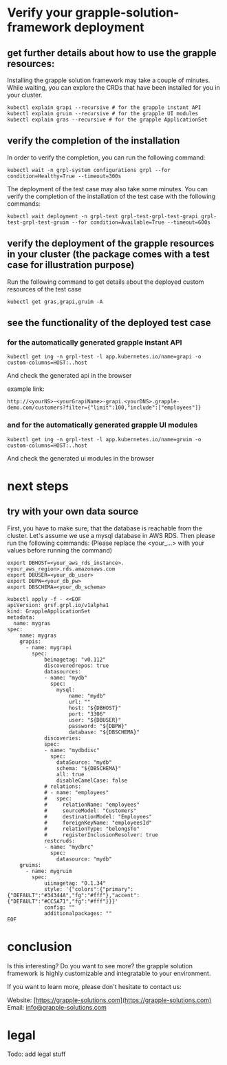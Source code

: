 # Verify your grapple-solution-framework deployment

## get further details about how to use the grapple resources:
Installing the grapple solution framework may take a couple of minutes.
While waiting, you can explore the CRDs that have been installed for you in your cluster.
```
kubectl explain grapi --recursive # for the grapple instant API
kubectl explain gruim --recursive # for the grapple UI modules
kubectl explain gras --recursive # for the grapple ApplicationSet
```

## verify the completion of the installation
In order to verify the completion, you can run the following command:
```
kubectl wait -n grpl-system configurations grpl --for condition=Healthy=True --timeout=300s
```

The deployment of the test case may also take some minutes.
You can verify the completion of the installation of the test case with the following commands:
```
kubectl wait deployment -n grpl-test grpl-test-grpl-test-grapi grpl-test-grpl-test-gruim --for condition=Available=True --timeout=600s
```


## verify the deployment of the grapple resources in your cluster (the package comes with a test case for illustration purpose)
Run the following command to get details about the deployed custom resources of the test case
```
kubectl get gras,grapi,gruim -A
```


## see the functionality of the deployed test case

### for the automatically generated grapple instant API
```
kubectl get ing -n grpl-test -l app.kubernetes.io/name=grapi -o custom-columns=HOST:..host
```
And check the generated api in the browser

example link:
```
http://<yourNS>-<yourGrapiName>-grapi.<yourDNS>.grapple-demo.com/customers?filter={"limit":100,"include":["employees"]}
```


### and for the automatically generated grapple UI modules
```
kubectl get ing -n grpl-test -l app.kubernetes.io/name=gruim -o custom-columns=HOST:..host
```
And check the generated ui modules in the browser


# next steps

## try with your own data source
First, you have to make sure, that the database is reachable from the cluster.
Let's assume we use a mysql database in AWS RDS.
Then please run the following commands:
(Please replace the <your_...> with your values before running the command)
```
export DBHOST=<your_aws_rds_instance>.<your_aws_region>.rds.amazonaws.com
export DBUSER=<your_db_user>
export DBPW=<your_db_pw>
export DBSCHEMA=<your_db_schema>

kubectl apply -f - <<EOF
apiVersion: grsf.grpl.io/v1alpha1
kind: GrappleApplicationSet
metadata:
  name: mygras
spec:
    name: mygras
    grapis:
      - name: mygrapi
        spec:
            beimagetag: "v0.112"
            discoveredrepos: true
            datasources:
            - name: "mydb"
              spec:
                mysql:
                    name: "mydb"
                    url: ""
                    host: "${DBHOST}"
                    port: "3306"
                    user: "${DBUSER}"
                    password: "${DBPW}"
                    database: "${DBSCHEMA}"
            discoveries:
            spec:
            - name: "mydbdisc"
              spec:
                dataSource: "mydb"
                schema: "${DBSCHEMA}"
                all: true
                disableCamelCase: false
            # relations:
            # - name: "employees"
            #   spec:
            #     relationName: "employees"
            #     sourceModel: "Customers"
            #     destinationModel: "Employees"
            #     foreignKeyName: "employeesId"
            #     relationType: "belongsTo"
            #     registerInclusionResolver: true
            restcruds:
            - name: "mydbrc"
              spec:
                datasource: "mydb"
    gruims:
      - name: mygruim
        spec:
            uiimagetag: "0.1.34"
            style: '{"colors":{"primary":{"DEFAULT":"#34344A","fg":"#fff"},"accent":{"DEFAULT":"#CC5A71","fg":"#fff"}}}'
            config: ""
            additionalpackages: ""
EOF

```



# conclusion
Is this interesting? Do you want to see more?
the grapple solution framework is highly customizable and integratable to your environment.

If you want to learn more, please don't hesitate to contact us:

Website:
[https://grapple-solutions.com](https://grapple-solutions.com)
Email:
[info@grapple-solutions.com](mailto:info@grapple-solutions.com)



# legal
Todo: add legal stuff